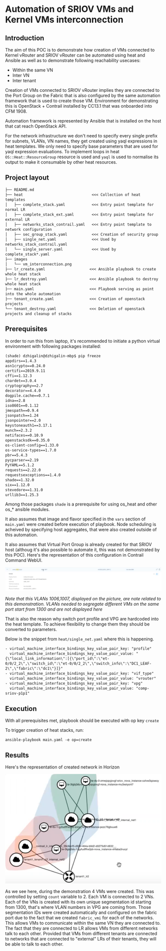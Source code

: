 # Automation of SRIOV VMs and Kernel VMs interconnection

## Introduction

The aim of this POC is to demonstrate how creation of VMs connected to Kernel vRouter and SRIOV vRouter can be automated using heat and Ansible as well as to demonstrate following reachability usecases:

 - Within the same VN
 - Inter VN
 - Inter tenant

Creation of VMs connected to SRIOV vRouter implies they are connected to the Port Group on the Fabric that is also configured by the same automation framework that is used to create those VM. Environment for demonstrating this is OpenStack + Contrail installed by CC13.1 that was onboarded into CFM 1908.

Automation framework is represented by Ansible that is installed on the host that cat reach OpenStack API.

For the network infrastructure we don't need to specify every single prefix for subnets, VLANs, VN names, they get created using yaql expressions in heat templates. We only need to specify base parameters that are used for yaql expression evaluations. To implement loops in heat `OS::Heat::ResourceGroup` resource is used and `yaql` is used to normalise its output to make it consumable by other heat resources.

## Project layout

```./sriov_stack/
├── README.md
├── heat                               <<< Collection of heat templates
│   ├── complete_stack.yaml            <<< Entry point template for normal LR
│   ├── complete_stack_ext.yaml        <<< Entry point template for external LR
│   ├── networks_stack_contrail.yaml   <<< Entry point template to network configuration
│   ├── sec_group_stack.yaml           <<< Creation of security group
│   ├── single_net.yaml                <<< Used by networks_stack_contrail.yaml
│   └── single_server.yaml             <<< Used by complete_stack*.yaml
├── images
│   └── vm_interconnection.png
├── lr_create.yaml                    <<< Ansible playbook to create whole heat stack
├── lr_destroy.yaml                   <<< Ansible playbook to destroy whole heat stack
├── main.yaml                         <<< Playbook serving as point into the whole automation
├── tenant_create.yaml                <<< Creation of openstack projects
└── tenant_destroy.yaml               <<< Deletion of openstack projects and cleanup of stacks
```

## Prerequisites

In order to run this from laptop, it's recommended to initiate a python virtual environment with following packages installed:
```
(shade) dzhigalin@dzhigalin-mbp$ pip freeze
appdirs==1.4.3
asn1crypto==0.24.0
certifi==2019.9.11
cffi==1.12.3
chardet==3.0.4
cryptography==2.7
decorator==4.4.0
dogpile.cache==0.7.1
idna==2.8
iso8601==0.1.12
jmespath==0.9.4
jsonpatch==1.24
jsonpointer==2.0
keystoneauth1==3.17.1
munch==2.3.2
netifaces==0.10.9
openstacksdk==0.35.0
os-client-config==1.33.0
os-service-types==1.7.0
pbr==5.4.3
pycparser==2.19
PyYAML==5.1.2
requests==2.22.0
requestsexceptions==1.4.0
shade==1.32.0
six==1.12.0
stevedore==1.31.0
urllib3==1.25.3
```

Among those packages `shade` is a prerequisite for using os_heat and other os_* ansible modules.

It also assumes that image and flavor specified in the `vars` section of `main.yaml` were created before execution of playbook. Node scheduling is acheived by specifying host aggregates, that were also created outside of this automation.

It also assumes that Virtual Port Group is already created for that SRIOV host (althoug it's also possible to automate it, this was not demonstrated by this POC). Here's the representation of this configuration in Contrail Command WebUI.


![VPG config](images/vpg_configuration.png)

*Note that this VLANs 1006,1007, displayed on the picture, are note related to this demonstration. VLANs needed to segregate different VMs on the same port start from 1300 and are not displayed here*

That is also the reason why switch port profile and VPG are hardcoded into the heat template. To achieve flexibility to change them they should be converted to parameters.

Below is the snippet from `heat/single_net.yaml` where this is happening.
```
- virtual_machine_interface_bindings_key_value_pair_key: "profile"
  virtual_machine_interface_bindings_key_value_pair_value: "{\"local_link_information\":[{\"port_id\":\"et-0/0/2_2\",\"switch_id\":\"et-0/0/2_2\",\"switch_info\":\"DC1_LEAF-2\",\"fabric\":\"dc1\"}]}"
- virtual_machine_interface_bindings_key_value_pair_key: "vif_type"
  virtual_machine_interface_bindings_key_value_pair_value: "vrouter"
- virtual_machine_interface_bindings_key_value_pair_key: "vpg"
  virtual_machine_interface_bindings_key_value_pair_value: "comp-sriov-p1p1"
```

## Execution

With all prerequisites met, playbook should be executed with op key `create`

To trigger creation of heat stacks, run:
```
ansible-playbook main.yaml -e op=create
```

## Results

Here's the representation of created network in Horizon

![vm_interconnection](images/vm_interconnection.png "vm_interconnection")

As we see here, during the demonstration 4 VMs were created. This was controlled by setting `count` variable to 2. Each VM is connected to 2 VNs. Each of the VNs is created with its own unique segmentation id starting from 1300, that's where VLAN numbers in VPG are coming from. Those segmentation IDs were created automatically and configured on the fabric port due to the fact that we created `fabric_vmi` for each of the networks. This allows VMs to communicate within the same VN they are connected to. The fact that they are connected to LR allows VMs from different networks talk to each other. Provided that VMs from different tenants are connected to networks that are connected to "external" LRs of their tenants, they will be able to talk to each other.
